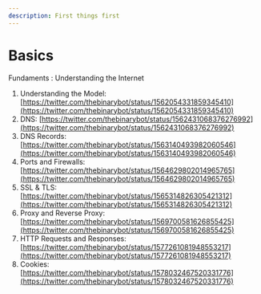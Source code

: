 ```yaml
---
description: First things first
---
```


# Basics

Fundaments : Understanding the Internet

1. Understanding the Model: [https://twitter.com/thebinarybot/status/1562054331859345410](https://twitter.com/thebinarybot/status/1562054331859345410)
2. DNS: [https://twitter.com/thebinarybot/status/1562431068376276992](https://twitter.com/thebinarybot/status/1562431068376276992)
3. DNS Records: [https://twitter.com/thebinarybot/status/1563140493982060546](https://twitter.com/thebinarybot/status/1563140493982060546)
4. Ports and Firewalls: [https://twitter.com/thebinarybot/status/1564629802014965765](https://twitter.com/thebinarybot/status/1564629802014965765)
5. SSL & TLS: [https://twitter.com/thebinarybot/status/1565314826305421312](https://twitter.com/thebinarybot/status/1565314826305421312)
6. Proxy and Reverse Proxy: [https://twitter.com/thebinarybot/status/1569700581626855425](https://twitter.com/thebinarybot/status/1569700581626855425)
7. HTTP Requests and Responses: [https://twitter.com/thebinarybot/status/1577261081948553217](https://twitter.com/thebinarybot/status/1577261081948553217)
8. Cookies: [https://twitter.com/thebinarybot/status/1578032467520331776](https://twitter.com/thebinarybot/status/1578032467520331776)
